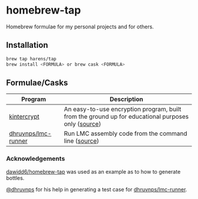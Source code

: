 # homebrew-tap

Homebrew formulae for my personal projects and for others.

## Installation

```bash
brew tap harens/tap
brew install <FORMULA> or brew cask <FORMULA>
```

## Formulae/Casks

| Program | Description |
| ----------- | ----------- |
| [kintercrypt](https://github.com/harens/kintercrypt) | An easy-to-use encryption program, built from the ground up for educational purposes only ([source](https://github.com/harens/homebrew-tap/blob/master/Casks/kintercrypt.rb)) |
| [dhruvnps/lmc-runner](https://github.com/dhruvnps/lmc-runner) | Run LMC assembly code from the command line ([source](https://github.com/harens/homebrew-tap/blob/master/Formula/lmc-runner.rb)) |

### Acknowledgements

[dawidd6/homebrew-tap](https://github.com/dawidd6/homebrew-tap) was used as an example as to how to generate bottles.

[@dhruvnps](https://github.com/dhruvnps) for his help in generating a test case for [dhruvnps/lmc-runner](https://github.com/dhruvnps/lmc-runner).
